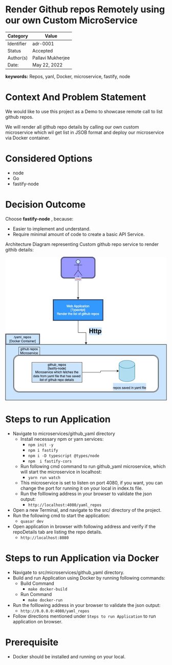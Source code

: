 # Render Github repos Remotely using our own Custom MicroService
|Category    | Value             |
|------------|-------------------|
| Identifier | adr-0001          |
| Status     | Accepted          |
| Author(s)  | Pallavi Mukherjee |
| Date:      | May 22, 2022      |



**keywords:** Repos, yanl, Docker, microservice, fastify, node


# Context And Problem Statement

We would like to use this project as a Demo to showcase remote call to list github repos.

We will render all github repo details by calling our own custom microservice which wil get list in JSOB format and deploy our  microservice via Docker container.

# Considered Options
* node
* Go
* fastify-node

# Decision Outcome
Choose **fastify-node** , because:
* Easier to implement and understand.
* Require minimal amount of code to create a basic API Service.

Architecture Diagram representing Custom github repo service to render githib details:

![alt text](https://github.com/pm896-drexel/SE577/blob/proj-release-3/images/typescript.jpg?raw=true)

# Steps to run Application

* Navigate to microservices/github_yaml directory
  * Install necessary npm or yarn services:
    * ``npm init -y``
    * ``npm i fastify``
    * ``npm i -D typescript @types/node``
    * ``npm  i fastify-cors``
  * Run following cmd command to run github_yaml microservice, which will start the microservice in localhost:
    * `yarn run watch`
  * This microservice is set to listen on port 4080, if you want, you can change the port for running it on your local in index.ts file.
  * Run the folllowing address in your browser to validate the json output:
    * `http://localhost:4080/yaml_repos`
* Open a new Terminal, and navigate to the src/ directory of the project.
* Run the following cmd to start the application:
  * `quasar dev`
* Open application in browser with following address and verify if the repoDetails tab are listing the repo details.
  * `http://localhost:8080`

# Steps to run Application via Docker

* Navigate to src/microservices/github_yaml directory.
* Build and run Application using Docker by running following commands:
  * Build Command
    * ``make docker-build``
  * Run Command
    * ``make docker-run``
* Run the folllowing address in your browser to validate the json output:
  * `http://0.0.0.0:4080/yaml_repos`
* Follow directions mentioned under ``Steps to run Application`` to run application on browser.

# Prerequisite

* Docker should be installed and running on your local.



